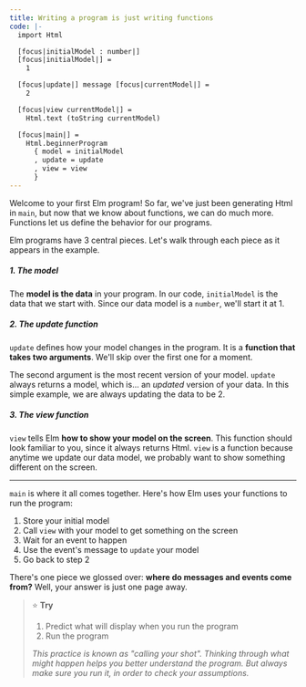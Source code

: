 ```yaml
---
title: Writing a program is just writing functions
code: |-
  import Html

  [focus|initialModel : number|]
  [focus|initialModel|] =
    1

  [focus|update|] message [focus|currentModel|] =
    2

  [focus|view currentModel|] =
    Html.text (toString currentModel)

  [focus|main|] =
    Html.beginnerProgram
      { model = initialModel
      , update = update
      , view = view
      }
---
```

Welcome to your first Elm program!
So far, we've just been generating Html in `main`,
but now that we know about functions, we can do much more.
Functions let us define the behavior for our programs.

Elm programs have 3 central pieces.
Let's walk through each piece as it appears in the example.

##### 1. The model

The **model is the data** in your program.
In our code, `initialModel` is the data that we start with.
Since our data model is a `number`, we'll start it at 1.

##### 2. The update function

`update` defines how your model changes in the program.
It is a **function that takes two arguments**.
We'll skip over the first one for a moment.

The second argument is the most recent version of your model.
`update` always returns a model, which is... an _updated_ version of your data.
In this simple example, we are always updating the data to be 2.

##### 3. The view function

`view` tells Elm **how to show your model on the screen**.
This function should look familiar to you, since it always returns Html.
`view` is a function because anytime we update our data model,
we probably want to show something different on the screen.

---

`main` is where it all comes together.
Here's how Elm uses your functions to run the program:

1. Store your initial model
2. Call `view` with your model to get something on the screen
3. Wait for an event to happen
4. Use the event's message to `update` your model
5. Go back to step 2

There's one piece we glossed over: **where do messages and events come from?**
Well, your answer is just one page away.

> ⭐️ **Try**
>
> 1. Predict what will display when you run the program
> 2. Run the program
>
> _This practice is known as "calling your shot".
> Thinking through what might happen helps you better understand the program.
> But always make sure you run it, in order to check your assumptions._